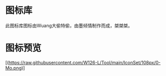 # 图标库
此图标库图标由Wuang大偷特偷，由墨倾情制作而成，桀桀桀。

# 图标预览
[(https://raw.githubusercontent.com/W126-L/Tool/main/IconSet/108px/0-Mo.png)]